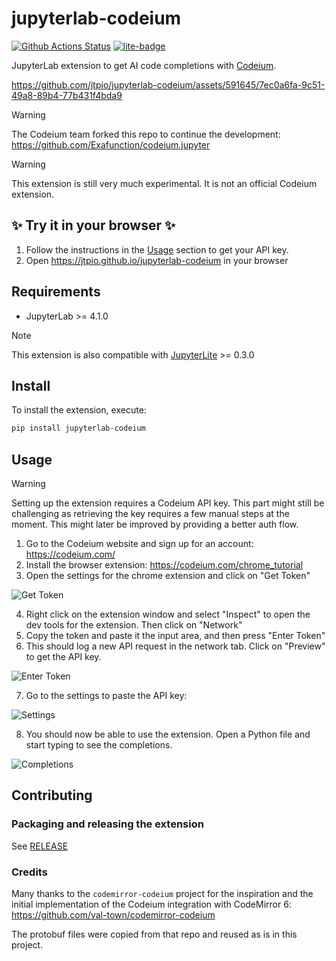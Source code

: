 # jupyterlab-codeium

[![Github Actions Status](https://github.com/jtpio/jupyterlab-codeium/workflows/Build/badge.svg)](https://github.com/jtpio/jupyterlab-codeium/actions/workflows/build.yml)
[![lite-badge](https://jupyterlite.rtfd.io/en/latest/_static/badge.svg)](https://jtpio.github.io/jupyterlab-codeium/lab/index.html)

JupyterLab extension to get AI code completions with [Codeium](https://codeium.com/).

https://github.com/jtpio/jupyterlab-codeium/assets/591645/7ec0a6fa-9c51-49a8-89b4-77b431f4bda9

> [!WARNING]
> The Codeium team forked this repo to continue the development: https://github.com/Exafunction/codeium.jupyter

> [!WARNING]
> This extension is still very much experimental. It is not an official Codeium extension.

## ✨ Try it in your browser ✨

1. Follow the instructions in the [Usage](#usage) section to get your API key.
2. Open https://jtpio.github.io/jupyterlab-codeium in your browser

## Requirements

- JupyterLab >= 4.1.0

> [!NOTE]
> This extension is also compatible with [JupyterLite](https://github.com/jupyterlite/jupyterlite) >= 0.3.0

## Install

To install the extension, execute:

```bash
pip install jupyterlab-codeium
```

## Usage

> [!WARNING]
> Setting up the extension requires a Codeium API key. This part might still be challenging as retrieving the key requires a few manual steps at the moment.
> This might later be improved by providing a better auth flow.

1. Go to the Codeium website and sign up for an account: https://codeium.com/
2. Install the browser extension: https://codeium.com/chrome_tutorial
3. Open the settings for the chrome extension and click on "Get Token"

![Get Token](./img/1-extension-token.png)

4. Right click on the extension window and select "Inspect" to open the dev tools for the extension. Then click on "Network"
5. Copy the token and paste it the input area, and then press "Enter Token"
6. This should log a new API request in the network tab. Click on "Preview" to get the API key.

![Enter Token](./img/2-api-key.png)

7. Go to the settings to paste the API key:

![Settings](./img/4-jupyterlab-settings.png)

8. You should now be able to use the extension. Open a Python file and start typing to see the completions.

![Completions](./img/5-example.png)

## Contributing

### Packaging and releasing the extension

See [RELEASE](RELEASE.md)

### Credits

Many thanks to the `codemirror-codeium` project for the inspiration and the initial implementation of the Codeium integration with CodeMirror 6: https://github.com/val-town/codemirror-codeium

The protobuf files were copied from that repo and reused as is in this project.
